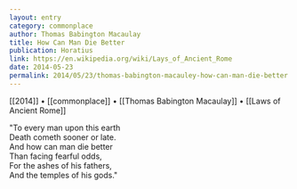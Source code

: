 ```yaml
---
layout: entry
category: commonplace
author: Thomas Babington Macaulay
title: How Can Man Die Better
publication: Horatius
link: https://en.wikipedia.org/wiki/Lays_of_Ancient_Rome
date: 2014-05-23
permalink: 2014/05/23/thomas-babington-macauley-how-can-man-die-better
---
```


[[2014]] • [[commonplace]] • [[Thomas Babington Macaulay]] • [[Laws of Ancient Rome]]

"To every man upon this earth
<br>Death cometh sooner or late.
<br>And how can man die better
<br>Than facing fearful odds,
<br>For the ashes of his fathers,
<br>And the temples of his gods."